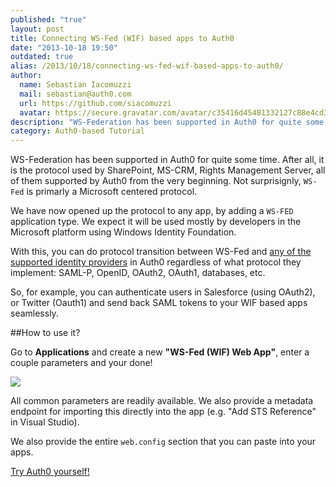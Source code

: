 ```yaml
---
published: "true"
layout: post
title: Connecting WS-Fed (WIF) based apps to Auth0
date: "2013-10-18 19:50"
outdated: true
alias: /2013/10/18/connecting-ws-fed-wif-based-apps-to-auth0/
author:
  name: Sebastian Iacomuzzi
  mail: sebastian@auth0.com
  url: https://github.com/siacomuzzi
  avatar: https://secure.gravatar.com/avatar/c35416d45481332127c88e4cd355555f?s=400&d=https://a248.e.akamai.net/assets.github.com%2Fimages%2Fgravatars%2Fgravatar-user-420.png
description: "WS-Federation has been supported in Auth0 for quite some time. After all, it is the protocol used by SharePoint, MS-CRM, Rights Management Server, all of them supported by Auth0 from the very beginning"
category: Auth0-based Tutorial
---
```



WS-Federation has been supported in Auth0 for quite some time. After all, it is the protocol used by SharePoint, MS-CRM, Rights Management Server, all of them supported by Auth0 from the very beginning. Not surprisignly, `WS-Fed` is primarly a Microsoft centered protocol.

We have now opened up the protocol to any app, by adding a `WS-FED` application type. We expect it will be used mostly by developers in the Microsoft platform using Windows Identity Foundation.

With this, you can do protocol transition between WS-Fed and [any of the supported identity providers](https://docs.auth0.com/identityproviders) in Auth0 regardless of what protocol they implement: SAML-P, OpenID, OAuth2, OAuth1, databases, etc.

<!-- more -->
So, for example, you can authenticate users in Salesforce (using OAuth2), or Twitter (Oauth1) and send back SAML tokens to your WIF based apps seamlessly.

##How to use it?

Go to __Applications__ and create a new __"WS-Fed (WIF) Web App"__, enter a couple parameters and your done!

![](https://s3.amazonaws.com/blog.auth0.com/img/ws-fed-wif-apptype.png)

All common parameters are readily available. We also provide a metadata endpoint for importing this directly into the app (e.g. "Add STS Reference" in Visual Studio).

We also provide the entire `web.config` section that you can paste into your apps.

[Try Auth0 yourself!](http://developers.auth0.com)
